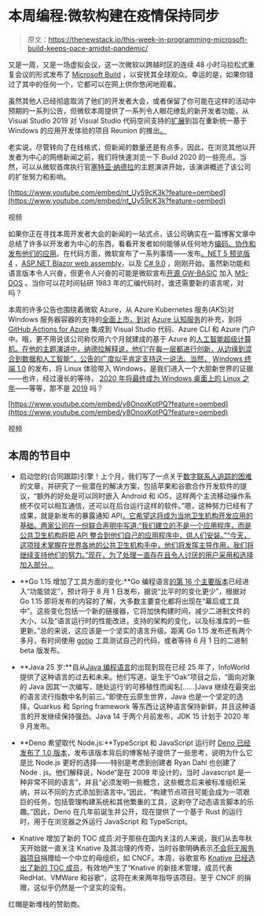 # 本周编程:微软构建在疫情保持同步

> 原文：<https://thenewstack.io/this-week-in-programming-microsoft-build-keeps-pace-amidst-pandemic/>

又是一周，又是一场虚拟会议，这一次微软以跨越时区的连续 48 小时马拉松式重复会议的形式发布了 [Microsoft Build](https://mybuild.microsoft.com/) ，以安抚其全球观众。幸运的是，如果你错过了其中的任何一个，它都可以在网上供你悠闲地观看。

虽然其他人已经彻底取消了他们的开发者大会，或者保留了你可能在这样的活动中预期的一系列公告，但微软本周提供了一系列令人眼花缭乱的新开发者功能，从 Visual Studio 2019 对 Visual Studio 代码空间支持的[扩展](https://devblogs.microsoft.com/visualstudio/expanding-visual-studio-2019-support-for-visual-studio-codespaces/)到旨在重新统一基于 Windows 的应用开发体验的项目 Reunion 的推出[。](https://techcrunch.com/2020/05/19/microsoft-announces-project-reunion-to-make-windows-app-development-easier-again/)

老实说，尽管转向了在线格式，但新闻的数量还是有点多，因此，在浏览其他以开发者为中心的网络新闻之前，我们将快速浏览一下 Build 2020 的一些亮点。当然，可以从微软首席执行官[塞特亚·纳德拉](https://twitter.com/satyanadella)的主题演讲开始，该演讲概述了该公司的扩张努力和影响。

[https://www.youtube.com/embed/nt_Uy59cK3k?feature=oembed](https://www.youtube.com/embed/nt_Uy59cK3k?feature=oembed)

视频

如果你正在寻找本周开发者大会的新闻的一站式点，该公司确实在一篇博客文章中总结了许多以开发者为中心的东西，看看开发者如何能够从任何地方[编码、协作和发布他们的应用](https://azure.microsoft.com/blog/code-collaborate-and-ship-your-apps-from-anywhere/)。在代码方面，微软宣布了一系列事情——发布[。NET 5 预览版 4](https://dot.net/get-dotnet5) ，[ASP.NET Blazor web assembly](https://aka.ms/blazor)，以及 [C# 9.0](https://devblogs.microsoft.com/dotnet/welcome-to-c-9-0/) ，刚刚开始。虽然新功能和语言版本令人兴奋，但更令人兴奋的可能是微软宣布[开源 GW-BASIC](https://devblogs.microsoft.com/commandline/microsoft-open-sources-gw-basic/) 加入 [MS-DOS](https://devblogs.microsoft.com/commandline/re-open-sourcing-ms-dos-1-25-and-2-0/) 。当你可以花时间钻研 1983 年的汇编代码时，谁还需要新的语言呢，对吗？

本周的许多公告也围绕着微软 Azure，从 Azure Kubernetes 服务(AKS)对 Windows 服务器容器的支持的[全面上市，到对](https://aka.ms/k8sonaz/blog) [Azure 认知服务](https://azure.microsoft.com/services/cognitive-services/)的补充，到将 [GitHub Actions for Azure](https://aka.ms/GitHubActionsforAzureDocs) 集成到 Visual Studio 代码、Azure CLI 和 Azure 门户中。哦，更不用说该公司称仅用六个月就建成的基于 Azure 的[人工智能超级计算机。在他的主题演讲中，纳德拉解释说，他们“在每一层都进行创新，从边缘到混合到数据和人工智能”，公告的广度似乎肯定支持这一说法。当然，](https://blogs.microsoft.com/ai/openai-azure-supercomputer/) [Windows 终端 1.0](https://devblogs.microsoft.com/commandline/windows-terminal-1-0/) 的发布，将 Linux 体验带入 Windows，是我们进入一个大胆新世界的证据——也许，经过漫长的等待， [2020 年将最终成为 Windows 桌面上的 Linux 之年](https://www.zdnet.com/article/2020-will-be-the-year-of-linux-on-the-windows-desktop/)——等等，那不是 [2019](https://www.theregister.co.uk/2019/05/06/windows_subsystem_for_linux_terminal/) 吗？

[https://www.youtube.com/embed/y8OnoxKotPQ?feature=oembed](https://www.youtube.com/embed/y8OnoxKotPQ?feature=oembed)

视频

## 本周的节目中

*   启动您的(合同跟踪)引擎！上个月，我们写了一点关于[数字联系人追踪的困难](https://thenewstack.io/this-week-in-programming-the-ethical-quagmire-of-technological-contact-tracing/)的文章，并研究了一些潜在的解决方案，包括苹果和谷歌合作开发软件的提议，“额外的好处是可以同时嵌入 Android 和 iOS，这样两个主流移动操作系统不仅可以相互通信，还可以在后台运行这样的软件。”嗯，这种努力已经有了成果，就是新发布的暴露通知 API[，它希望这将成为当地卫生机构开发应用的基础。两家公司在一份联合声明中写道:“我们建立的不是一个应用程序，而是公共卫生机构将把 API 整合到他们自己的应用程序中，供人们安装。”“今天，这项技术掌握在世界各地的公共卫生机构手中，他们将发挥主导作用，我们将继续支持他们的努力。”现在，为了处理一直存在且令人讨厌的用户采用和选择加入部分…](https://www.blog.google/inside-google/company-announcements/apple-google-exposure-notification-api-launches/)
*   **Go 1.15 增加了工具方面的变化:**Go 编程语言[的第 16 个主要版本](https://golang.org/)已经进入“功能锁定”，预计将于 8 月 1 日发布，据说“比平时的变化更少”，根据对 Go 1.15 即将发布的内容的了解，大多数主要变化都将出现在“幕后或工具中”。这些变化包括一个新的链接器，它将加快构建时间，减少二进制文件的大小，以及“语言运行时的性能改进，支持的架构的变化，以及标准库的一些更新。”总的来说，这应该是一个坚实的语言升级。距离 Go 1.15 发布还有两个多月，有时间使用 [gotip](https://godoc.org/golang.org/dl/gotip) 工具测试自己的代码，或者等待 6 月 1 日的二进制 beta 版发布。

*   **Java 25 岁:**自从[Java 编程语言](https://www.infoworld.com/article/3544229/java-programming-language-celebrates-25-years.html)的出现到现在已经 25 年了，InfoWorld 提供了这种语言的过去和未来。他们写道，诞生于“Oak”项目之后，“面向对象的 Java 因其‘一次编写，随处运行’的可移植性而闻名[……]Java 继续在最突出的语言流行指数中名列前三。”即使在云原生世界，Java 也是一个坚定的选择，Quarkus 和 Spring framework 等东西让这种语言保持新鲜，并且这种语言的开发继续保持强劲。Java 14 于两个月前发布，JDK 15 计划于 2020 年 9 月发布。
*   **Deno 希望取代 Node.js:**TypeScript 和 JavaScript 运行时 [Deno 已经发布了 1.0 版本](https://deno.land/v1)，发布该版本背后的博客帖子提供了一些思考，说明为什么它是比 Node.js 更好的选择——特别是考虑到创建者 Ryan Dahl 也创建了 Node . js。他们解释说，Node“是在 2009 年设计的，当时 Javascript 是一种非常不同的语言”，并且“必须发明一些概念，这些概念后来被标准组织采纳，并以不同的方式添加到语言中。”因此，“构建节点项目可能会成为一项艰巨的任务，包括管理构建系统和其他繁重的工具，这剥夺了动态语言脚本的乐趣。”因此，Deno 在几年前诞生并公开，现在提供了一个基于 Rust 的运行时，用于在浏览器之外运行 JavaScript 和 TypeScript。

*   Knative 增加了新的 TOC 成员:对于那些在国内关注的人来说，我们从去年秋天开始就一直关注 Knative 及其治理的传奇，当时谷歌明确表示[不会将无服务器项目](https://thenewstack.io/this-week-in-programming-no-foundation-necessary-google-retains-knative-istio/)捐赠给一个中立的母组织，如 CNCF。本周，谷歌宣布 [Knative 已经选出了新的 TOC 成员](http://opensource.googleblog.com/2020/05/knative-elects-new-technical-oversight.html)，有效地产生了“Knative 的新技术管理，成员代表 RedHat、VMWare 和谷歌”，这将在未来两年指导该项目。至于 CNCF 的捐赠，这似乎仍然是一个坚实的没有。

红帽是新堆栈的赞助商。

<svg xmlns:xlink="http://www.w3.org/1999/xlink" viewBox="0 0 68 31" version="1.1"><title>Group</title> <desc>Created with Sketch.</desc></svg>